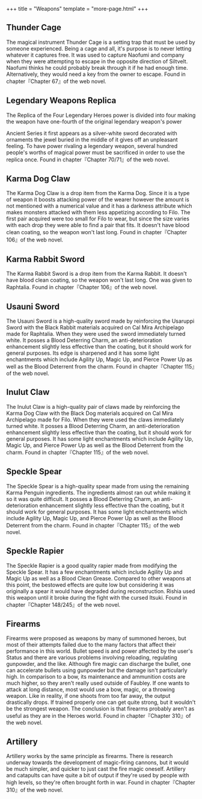 +++
title = "Weapons"
template = "more-page.html"
+++

## Thunder Cage

The magical instrument Thunder Cage is a setting trap that must be used by someone experienced. Being a cage and all, it's purpose is to never letting whatever it captures free. It was used to capture Naofumi and company when they were attempting to escape in the opposite direction of Siltvelt. Naofumi thinks he could probably break through it if he had enough time. Alternatively, they would need a key from the owner to escape. Found in chapter『Chapter 67』of the web novel.

## Legendary Weapons Replica

The Replica of the Four Legendary Heroes power is divided into four making the weapon have one-fourth of the original legendary weapon's power

Ancient Series it first appears as a silver-white sword decorated with ornaments the jewel buried in the middle of it gives off an unpleasant feeling. To have power rivaling a legendary weapon, several hundred people's worths of magical power must be sacrificed in order to use the replica once. Found in chapter『Chapter 70/71』of the web novel.

## Karma Dog Claw

The Karma Dog Claw is a drop item from the Karma Dog. Since it is a type of weapon it boosts attacking power of the wearer however the amount is not mentioned with a numerical value and it has a darkness attribute which makes monsters attacked with them less appetizing according to Filo. The first pair acquired were too small for Filo to wear, but since the size varies with each drop they were able to find a pair that fits. It doesn't have blood clean coating, so the weapon won't last long. Found in chapter『Chapter 106』of the web novel.

## Karma Rabbit Sword

The Karma Rabbit Sword is a drop item from the Karma Rabbit. It doesn't have blood clean coating, so the weapon won't last long. One was given to Raphtalia. Found in chapter『Chapter 106』of the web novel.

## Usauni Sword

The Usauni Sword is a high-quality sword made by reinforcing the Usaruppi Sword with the Black Rabbit materials acquired on Cal Mira Archipelago made for Raphtalia. When they were used the sword immediately turned white. It posses a Blood Deterring Charm, an anti-deterioration enhancement slightly less effective than the coating, but it should work for general purposes. Its edge is sharpened and it has some light enchantments which include Agility Up, Magic Up, and Pierce Power Up as well as the Blood Deterrent from the charm. Found in chapter『Chapter 115』of the web novel.

## Inulut Claw

The Inulut Claw is a high-quality pair of claws made by reinforcing the Karma Dog Claw with the Black Dog materials acquired on Cal Mira Archipelago made for Filo. When they were used the claws immediately turned white. It posses a Blood Deterring Charm, an anti-deterioration enhancement slightly less effective than the coating, but it should work for general purposes. It has some light enchantments which include Agility Up, Magic Up, and Pierce Power Up as well as the Blood Deterrent from the charm. Found in chapter『Chapter 115』of the web novel.

## Speckle Spear

The Speckle Spear is a high-quality spear made from using the remaining Karma Penguin ingredients. The ingredients almost ran out while making it so it was quite difficult. It posses a Blood Deterring Charm, an anti-deterioration enhancement slightly less effective than the coating, but it should work for general purposes. It has some light enchantments which include Agility Up, Magic Up, and Pierce Power Up as well as the Blood Deterrent from the charm. Found in chapter『Chapter 115』of the web novel.

## Speckle Rapier

The Speckle Rapier is a good quality rapier made from modifying the Speckle Spear. It has a few enchantments which include Agility Up and Magic Up as well as a Blood Clean Grease. Compared to other weapons at this point, the bestowed effects are quite low but considering it was originally a spear it would have degraded during reconstruction. Rishia used this weapon until it broke during the fight with the cursed Itsuki. Found in chapter『Chapter 148/245』of the web novel.

## Firearms

Firearms were proposed as weapons by many of summoned heroes, but most of their attempts failed due to the many factors that affect their performance in this world. Bullet speed is and power affected by the user's Status and there are various problems involving reloading, regulating gunpowder, and the like. Although fire magic can discharge the bullet, one can accelerate bullets using gunpowder but the damage isn't particularly high. In comparison to a bow, its maintenance and ammunition costs are much higher, so they aren't really used outside of Faubley. If one wants to attack at long distance, most would use a bow, magic, or a throwing weapon. Like in reality, if one shoots from too far away, the output drastically drops. If trained properly one can get quite strong, but it wouldn't be the strongest weapon. The conclusion is that firearms probably aren't as useful as they are in the Heroes world. Found in chapter『Chapter 310』of the web novel.

## Artillery

Artillery works by the same principle as firearms. There is research underway towards the development of magic-firing cannons, but it would be much simpler, and quicker to just cast the fire magic oneself. Artillery and catapults can have quite a bit of output if they're used by people with high levels, so they're often brought forth in war. Found in chapter『Chapter 310』of the web novel. 